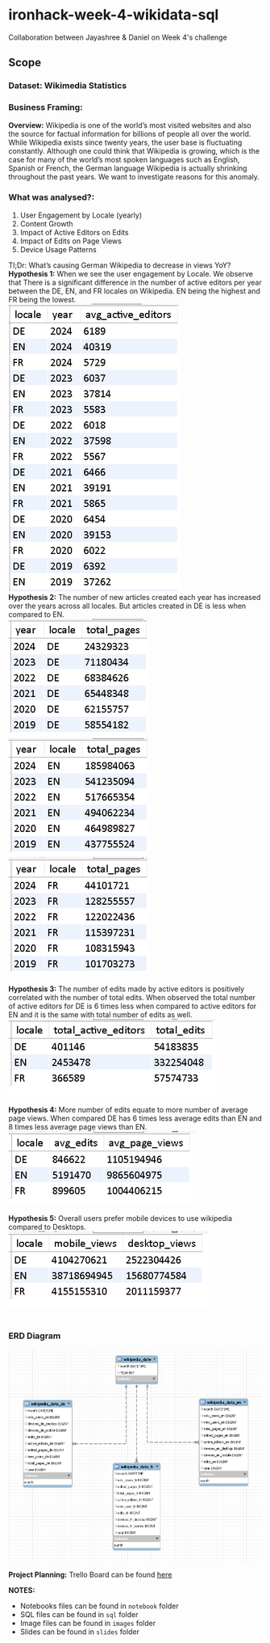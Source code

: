 # ironhack-week-4-wikidata-sql
Collaboration between Jayashree &amp; Daniel on Week 4's challenge

## Scope
### Dataset: Wikimedia Statistics

### Business Framing:

**Overview:** Wikipedia is one of the world’s most visited websites and also the source for factual information for billions of people all over the world. While Wikipedia exists since twenty years, the user base is fluctuating constantly. Although one could think that Wikipedia is growing, which is the case for many of the world’s most spoken languages such as English, Spanish or French, the German language Wikipedia is actually shrinking throughout the past years. We want to investigate reasons for this anomaly. 

### What was analysed?:
1. User Engagement by Locale (yearly)
2. Content Growth
3. Impact of Active Editors on Edits
4. Impact of Edits on Page Views
5. Device Usage Patterns

Tl;Dr: What’s causing German Wikipedia to decrease in views YoY? <br>
**Hypothesis 1:** When we see the user engagement by Locale. We observe that There is a significant difference in the number of active editors per year between the DE, EN, and FR locales on Wikipedia. EN being the highest and FR being the lowest.<br>
![user_engagement_by_locale](images/user_engagement_by_locale.PNG)<br>
**Hypothesis 2:** The number of new articles created each year has increased over the years across all locales. But articles created in DE is less when compared to EN.<br>
![content_growth_de](images/content_growth_de.PNG)
![content_growth_en](images/content_growth_en.PNG)
![content_growth_fr](images/content_growth_fr.PNG)
<br>
<br>
**Hypothesis 3:** The number of edits made by active editors is positively correlated with the number of total edits. When observed the total number of active editors for DE is 6 times less when compared to active editors for EN and it is the same with total number of edits as well.<br>
![impact_of_active_editors](images/impact_of_active_editors.PNG)<br>
<br>
**Hypothesis 4:** More number of edits equate to more number of average page views. When compared DE has 6 times less average edits than EN and 8 times less average page views than EN.<br>
![impact_of_edits_on_page_views](images/impact_of_edits_on_page_views.PNG)<br>
<br>
**Hypothesis 5:** Overall users prefer mobile devices to use wikipedia compared to Desktops.<br>
![device_usage_patterns](images/device_usage_patterns.PNG)<br>
<br>

### ERD Diagram
![ERD Diagram](images/ERD.PNG 'Wikipedia ERD Diagram')


 **Project Planning:** Trello Board can be found [here](https://trello.com/b/NWCTnIAx/ironhack-week-4-jd) 


**NOTES:**

* Notebooks files can be found in `notebook` folder
* SQL files can be found in `sql` folder
* Image files can be found in `images` folder
* Slides can be found in `slides` folder